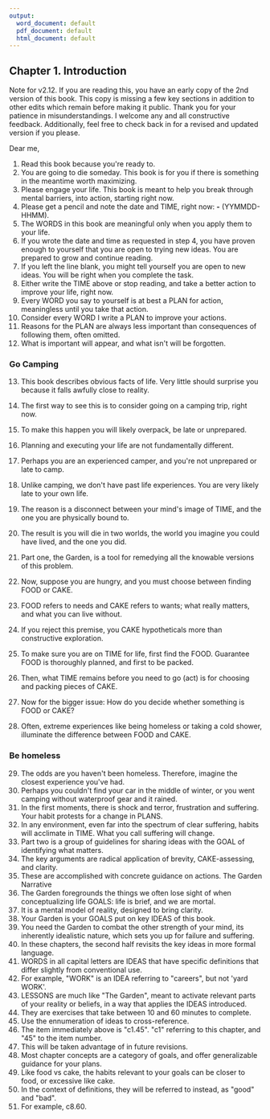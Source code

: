 ```yaml
---
output:
  word_document: default
  pdf_document: default
  html_document: default
---
```


## Chapter 1.	Introduction

Note for v2.12. If you are reading this, you have an early copy of the 2nd version of 
this book. This copy is missing a few key sections in addition to other edits which 
remain before making it public. Thank you for your patience in 
misunderstandings. I welcome any and all constructive feedback. Additionally, 
feel free to check back in for a revised and updated version if you please.

Dear me,  

1.	Read this book because you're ready to.
2.	You are going to die someday. This book is for you if there is something in the 
meantime worth maximizing.
3.	Please engage your life. This book is meant to help you break through mental 
barriers, into action, starting right now.
4.	Please get a pencil and note the date and TIME, right now: ______-______ (YYMMDD-HHMM). 
5.	The WORDS in this book are meaningful only when you apply them to your life.
6.	If you wrote the date and time as requested in step 4, you have proven enough to yourself that you are open to trying 
new ideas. You are prepared to grow and continue reading.
7.	If you left the line blank, you might tell yourself you are open to new ideas. You 
will be right when you complete the task. 
8.	Either write the TIME above or stop reading, and take a better action to improve 
your life, right now.
9.	Every WORD you say to yourself is at best a PLAN for action, meaningless until 
you take that action. 
10.	Consider every WORD I write a PLAN to improve your actions.
11.	Reasons for the PLAN are always less important than consequences of following 
them, often omitted. 
12.	What is important will appear, and what isn't will be forgotten. 

### Go Camping  

13.	This book describes obvious facts of life. Very little should surprise you because 
it falls awfully close to reality.
14.	The first way to see this is to consider going on a camping trip, right now.
15.	To make this happen you will likely overpack, be late or unprepared.
16.	Planning and executing your life are not fundamentally different.
17.	Perhaps you are an experienced camper, and you're not unprepared or late to 
camp. 
18.	Unlike camping, we don't have past life experiences. You are very likely late to 
your own life.
19.	The reason is a disconnect between your mind's image of TIME, and the one you 
are physically bound to. 
20.	The result is you will die in two worlds, the world you imagine you could have 
lived, and the one you did. 
21.	Part one, the Garden, is a tool for remedying all the knowable versions of this 
problem.

22.	Now, suppose you are hungry, and you must choose between finding FOOD or 
CAKE. 
23.	FOOD refers to needs and CAKE refers to wants; what really matters, and what 
you can live without.
24.	If you reject this premise, you CAKE hypotheticals more than constructive 
exploration.
25.	To make sure you are on TIME for life, first find the FOOD. Guarantee FOOD is 
thoroughly planned, and first to be packed.
26.	Then, what TIME remains before you need to go (act) is for choosing and 
packing pieces of CAKE.
27.	Now for the bigger issue: How do you decide whether something is FOOD or 
CAKE?
28.	Often, extreme experiences like being homeless or taking a cold shower, 
illuminate the difference between FOOD and CAKE.

### Be homeless

29.	The odds are you haven't been homeless. Therefore, imagine the closest 
experience you've had. 
30.	Perhaps you couldn't find your car in the middle of winter, or you went camping 
without waterproof gear and it rained. 
31.	In the first moments, there is shock and terror, frustration and suffering. Your 
habit protests for a change in PLANS.
32.	In any environment, even far into the spectrum of clear suffering, habits will 
acclimate in TIME. What you call suffering will change.
33.	Part two is a group of guidelines for sharing ideas with the GOAL of identifying 
what matters. 
34.	The key arguments are radical application of brevity, CAKE-assessing, and clarity. 
35.	These are accomplished with concrete guidance on actions. 
The Garden Narrative
36.	The Garden foregrounds the things we often lose sight of when conceptualizing 
life GOALS: life is brief, and we are mortal. 
37.	It is a mental model of reality, designed to bring clarity. 
38.	Your Garden is your GOALS put on key IDEAS of this book.
39.	You need the Garden to combat the other strength of your mind, its inherently 
idealistic nature, which sets you up for failure and suffering.
40.	In these chapters, the second half revisits the key ideas in more formal 
language.
41.	WORDS in all capital letters are IDEAS that have specific definitions that differ 
slightly from conventional use. 
42.	For example, "WORK" is an IDEA referring to "careers", but not 'yard WORK'. 
43.	LESSONS are much like "The Garden", meant to activate relevant parts of your 
reality or beliefs, in a way that applies the IDEAS introduced. 
44.	They are exercises that take between 10 and 60 minutes to complete.
45.	Use the ennumeration of ideas to cross-reference.
46. The item immediately above is "c1.45". "c1" referring to this chapter, and "45" to the item number.
47.	This will be taken advantage of in future revisions.
48. Most chapter concepts are a category of goals, and offer generalizable guidance for your plans. 
49. Like food vs cake, the habits relevant to your goals can be closer to food, or excessive like cake.
50. In the context of definitions, they will be referred to instead, as "good" and "bad".
51. For example, c8.60.
